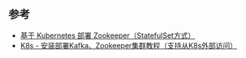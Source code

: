 ## 参考
- [基于 Kubernetes 部署 Zookeeper（StatefulSet方式）][1]
- [K8s - 安装部署Kafka、Zookeeper集群教程（支持从K8s外部访问）][2]

[1]: https://blog.csdn.net/mojinchuan/article/details/131146470
[2]: https://baijiahao.baidu.com/s?id=1780795587495150182&wfr=spider&for=pc
